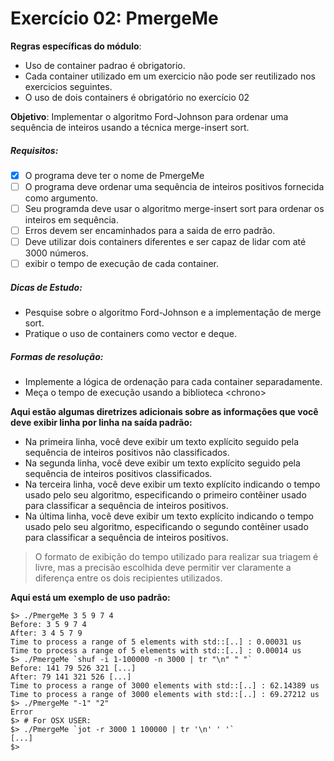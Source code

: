 #  Exercício 02: PmergeMe

**Regras específicas do módulo**:
* Uso de container padrao é obrigatorio.
* Cada container utilizado em um exercicio não pode ser reutilizado nos exercicios seguintes.
* O uso de dois containers é obrigatório no exercício 02

**Objetivo**: Implementar o algoritmo Ford-Johnson para ordenar uma sequência de inteiros usando a técnica merge-insert sort.

##### Requisitos:
- [x] O programa deve ter o nome de PmergeMe
- [ ] O programa deve ordenar uma sequência de inteiros positivos fornecida como argumento.
- [ ] Seu programda deve usar o algoritmo merge-insert sort para ordenar os inteiros em sequência.
- [ ] Erros devem ser encaminhados para a saida de erro padrão.
- [ ] Deve utilizar dois containers diferentes e ser capaz de lidar com até 3000 números.
- [ ] exibir o tempo de execução de cada container.

##### Dicas de Estudo:
* Pesquise sobre o algoritmo Ford-Johnson e a implementação de merge sort.
* Pratique o uso de containers como vector e deque.

##### Formas de resolução:
* Implemente a lógica de ordenação para cada container separadamente.
* Meça o tempo de execução usando a biblioteca <chrono\>

**Aqui estão algumas diretrizes adicionais sobre as informações que você deve exibir linha por linha na saída padrão:**
* Na primeira linha, você deve exibir um texto explícito seguido pela sequência de inteiros positivos não classificados.
* Na segunda linha, você deve exibir um texto explícito seguido pela sequência de inteiros positivos classificados.
* Na terceira linha, você deve exibir um texto explícito indicando o tempo usado pelo seu algoritmo, especificando o primeiro contêiner usado para classificar a sequência de inteiros positivos.
* Na última linha, você deve exibir um texto explícito indicando o tempo usado pelo seu algoritmo, especificando o segundo contêiner usado para classificar a sequência de inteiros positivos.

>O formato de exibição do tempo utilizado para realizar sua triagem é livre, mas a precisão escolhida deve permitir ver claramente a diferença entre os dois recipientes utilizados.

**Aqui está um exemplo de uso padrão:**

    $> ./PmergeMe 3 5 9 7 4
    Before: 3 5 9 7 4
    After: 3 4 5 7 9
    Time to process a range of 5 elements with std::[..] : 0.00031 us
    Time to process a range of 5 elements with std::[..] : 0.00014 us
    $> ./PmergeMe `shuf -i 1-100000 -n 3000 | tr "\n" " "`
    Before: 141 79 526 321 [...]
    After: 79 141 321 526 [...]
    Time to process a range of 3000 elements with std::[..] : 62.14389 us
    Time to process a range of 3000 elements with std::[..] : 69.27212 us
    $> ./PmergeMe "-1" "2"
    Error
    $> # For OSX USER:
    $> ./PmergeMe `jot -r 3000 1 100000 | tr '\n' ' '`
    [...]
    $>
